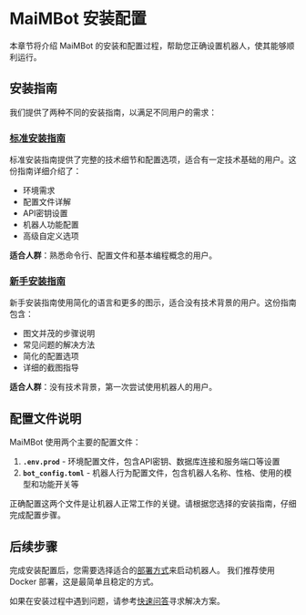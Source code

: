 # MaiMBot 安装配置

本章节将介绍 MaiMBot 的安装和配置过程，帮助您正确设置机器人，使其能够顺利运行。

## 安装指南

我们提供了两种不同的安装指南，以满足不同用户的需求：

### [标准安装指南](./installation_standard)

标准安装指南提供了完整的技术细节和配置选项，适合有一定技术基础的用户。这份指南详细介绍了：

- 环境需求
- 配置文件详解
- API密钥设置
- 机器人功能配置
- 高级自定义选项

**适合人群**：熟悉命令行、配置文件和基本编程概念的用户。

### [新手安装指南](./installation_cute)

新手安装指南使用简化的语言和更多的图示，适合没有技术背景的用户。这份指南包含：

- 图文并茂的步骤说明
- 常见问题的解决方法
- 简化的配置选项
- 详细的截图指导

**适合人群**：没有技术背景，第一次尝试使用机器人的用户。

## 配置文件说明

MaiMBot 使用两个主要的配置文件：

1. **`.env.prod`** - 环境配置文件，包含API密钥、数据库连接和服务端口等设置
2. **`bot_config.toml`** - 机器人行为配置文件，包含机器人名称、性格、使用的模型和功能开关等

正确配置这两个文件是让机器人正常工作的关键。请根据您选择的安装指南，仔细完成配置步骤。

## 后续步骤

完成安装配置后，您需要选择适合的[部署方式](/manual/deployment/)来启动机器人。
我们推荐使用 Docker 部署，这是最简单且稳定的方式。

如果在安装过程中遇到问题，请参考[快速问答](/manual/usage/fast_q_a)寻求解决方案。